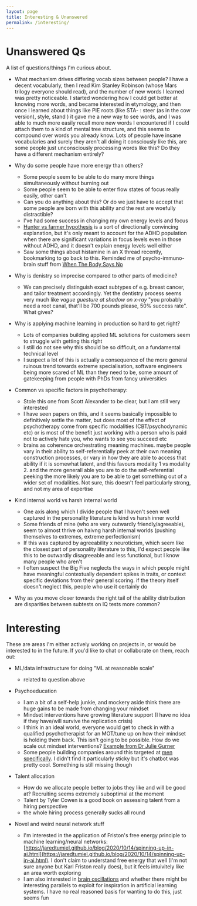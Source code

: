 ```yaml
---
layout: page
title: Interesting & Unanswered 
permalink: /interesting/
---
```


# Unanswered Qs
A list of questions/things I'm curious about.

- What mechanism drives differing vocab sizes between people? I have a decent vocabularly, then I read Kim Stanley Robinson (whose Mars trilogy everyone should read), and the number of new words I learned was pretty noticeable. I started wondering how I could get better at knowing more words, and became interested in etymology, and then once I learned about things like PIE roots (like STA- : steer (as in the cow version), style, stand ) it gave me a new way to see words, and I was able to much more easily recall more new words I encountered if I could attach them to a kind of mental tree structure, and this seems to compound over words you already know. Lots of people have insane vocabularies and surely they aren't all doing it consciously like this, are some people just unconsciously processing words like this? Do they have a different mechanism entirely? 

- Why do some people have more energy than others? 
    - Some people seem to be able to do many more things simultaneously without burning out
    - Some people seem to be able to enter flow states of focus really easily, other can't 
    - Can you do anything about this? Or do we just have to accept that some people are born with this ability and the rest are woefully distractible?
    - I've had some success in changing my own energy levels and focus
    - [Hunter vs farmer hypothesis](https://en.wikipedia.org/wiki/Hunter_versus_farmer_hypothesis) is a sort of directionally convincing explanation, but it's only meant to account for the ADHD population when there are significant variations in focus levels even in those without ADHD, and it doesn't explain energy levels well either
    - Saw some things about histamine in an X thread recently, bookmarking to go back to this. Reminded me of psycho-immuno-brain stuff from [When The Body Says No](https://www.amazon.co.uk/When-Body-Says-No-Hidden/dp/178504222X/ref=asc_df_178504222X?mcid=5513d45753a832d4b9461c45cf6f24c4&th=1&psc=1&tag=googshopuk-21&linkCode=df0&hvadid=697287344587&hvpos=&hvnetw=g&hvrand=5613341175471219920&hvpone=&hvptwo=&hvqmt=&hvdev=c&hvdvcmdl=&hvlocint=&hvlocphy=9045901&hvtargid=pla-579976941970&psc=1&gad_source=1)

- Why is denistry so imprecise compared to other parts of medicine? 
    - We can precisely distinguish exact subtypes of e.g. breast cancer, and tailor treatment accordingly. Yet the dentistry process seems very much like *vague guesture at shadow on x-ray* "you probably need a root canal, that'll be 700 pounds please, 50% success rate". What gives?

- Why is applying machine learning in production so hard to get right? 
    - Lots of companies building applied ML solutions for customers seem to struggle with getting this right
    - I still do not see why this should be so difficult, on a fundamental technical level
    - I suspect a lot of this is actually a consequence of the more general ruinous trend towards extreme specialisation, software engineers being more scared of ML than they need to be, some amount of gatekeeping from people with PhDs from fancy universities 

- Common vs specific factors in psychotherapy: 
    - Stole this one from Scott Alexander to be clear, but I am still very interested
    - I have seen papers on this, and it seems basically impossible to definitively settle the matter, but does most of the effect of psychotherapy come from specific modalities (CBT/psychodynamic etc) or is most of the benefit just working with a person who is paid not to actively hate you, who wants to see you succeed etc 
    - brains as coherence orchestrating meaning machines. maybe people vary in their ability to self-referentially peek at their own meaning construction processes, or vary in how they are able to access that ability if it is somewhat latent, and this favours modality 1 vs modality 2. and the more generall able you are to do the self-referential peeking the more likely you are to be able to get something out of a wider set of modalities. Not sure, this doesn't feel particularly strong, and not my area of expertise 

- Kind internal world vs harsh internal world
    - One axis along which I divide people that I haven't seen well captured in the personality literature is kind vs harsh inner world
    - Some friends of mine (who are very outwardly friendly/agreeable), seem to almost thrive on haivng harsh internal worlds (pushing themselves to extremes, extreme perfectionism)
    - If this was captured by agreeability x neuroticism, which seem like the closest part of personality literature to this, I'd expect people like this to be outwardly disagreeable and less functional, but I know many people who aren't
    - I often suspect the Big Five neglects the ways in which people might have meaningful contextually dependent spikes in traits, or context specific deviations from their general scoring. if the theory itself doesn't neglect this, people who use it certainly do

- Why as you move closer towards the right tail of the ability distribution are disparities between subtests on IQ tests more common? 

# Interesting

These are areas I'm either actively working on projects in, or would be interested to in the future. If you'd like to chat or collaborate on them, reach out:

- ML/data infrastructure for doing "ML at reasonable scale" 
    - related to question above

- Psychoeducation 
    - I am a bit of a self-help junkie, and mockery aside think there are huge gains to be made from changing your mindset
    - Mindset interventions have growing literature support (I have no idea if they have/will survive the replication crisis)
    - I think in an ideal world, everyone would get to check in with a qualified psychotherapist for an MOT/tune up on how their mindset is holding them back. This isn't going to be possible. How do we scale out mindset interventions? [Example from Dr Julie Gurner](https://drgurner.substack.com/)
    - Some people building companies around this targeted at [men specifically](https://www.getmental.com/). I didn't find it particularly sticky but it's chatbot was pretty cool. Something is still missing though 

- Talent allocation
    - How do we allocate people better to jobs they like and will be good at? Recruiting seems extremely suboptimal at the moment
    - Talent by Tyler Cowen is a good book on assessing talent from a hiring perspective
    - the whole hiring process generally sucks all round

- Novel and weird neural network stuff
    - I'm interested in the application of Friston's free energy principle to machine learning/neural networks: [https://jaredtumiel.github.io/blog/2020/10/14/spinning-up-in-ai.html](https://jaredtumiel.github.io/blog/2020/10/14/spinning-up-in-ai.html). I don't claim to understand free energy that well (I'm not sure anyone but Karl Friston really does), but it feels intuivitely like an area worth exploring
    - I am also interested in [brain oscillations](https://www.researchgate.net/publication/306205573_The_Human_Oscillome_and_Its_Explanatory_Potential) and whether there might be interesting parallels to exploit for inspiration in artificial learning systems. I have no real reasoned basis for wanting to do this, just seems fun